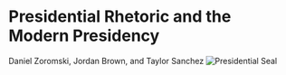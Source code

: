 # Presidential Rhetoric and the Modern Presidency

Daniel Zoromski, Jordan Brown, and Taylor Sanchez
![Presidential Seal](imgs/Presidential_seal)
